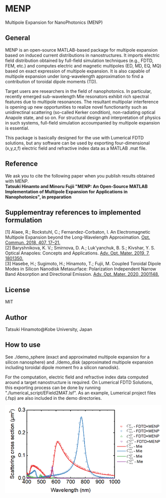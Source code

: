 # MENP
Multipole Expansion for NanoPhotonics (MENP)  

## General
MENP is an open-source MATLAB-based package for multipole expansion based on induced current distributions in nanostructures. It imports electric field distribution obtained by full-field simulation techniques (e.g., FDTD, FEM, etc.) and computes electric and magnetic multipoles (ED, MD, EQ, MQ) based on exact expression of multipole expansion. It is also capable of multipole expansion under long-wavelength approximation to find a contribution of toroidal dipole moments (TD).

Target users are researchers in the field of nanophotonics. In particular, recently emerged sub-wavelength Mie resonators exhibit rich spectral features due to multipole resonances. The resultant multipolar interference is opening up new opportunities to realize novel functionarity such as unidirectinal scattering (so-called Kerker condition), non-radiating optical Anapole state, and so on. For structural design and interpretation of physics in such systems, full-field simulation accoumpanied by multipole expansion is essential.

This package is basically designed for the use with Lumerical FDTD solutions, but any software can be used by exporting four-dimensional (x,y,z,f) electric field and refractive index data as a MATLAB .mat file.

## Reference
We ask you to cite the following paper when you publish results obtained with MENP.  
**Tatsuki Hinamto and Minoru Fujii "MENP: An Open-Source MATLAB Implementation of Multipole Expansion for Applications in Nanophotonics", in preparation**

## Supplementray references to implemented formulation
[1] Alaee, R.; Rockstuhl, C.; Fernandez-Corbaton, I. An Electromagnetic Multipole Expansion beyond the Long-Wavelength Approximation. [Opt. Commun. 2018, 407, 17–21.](https://www.sciencedirect.com/science/article/pii/S003040181730754X)  
[2] Baryshnikova, K. V.; Smirnova, D. A.; Luk’yanchuk, B. S.; Kivshar, Y. S. Optical Anapoles: Concepts and Applications. [Adv. Opt. Mater. 2019, 7, 1801350.](https://onlinelibrary.wiley.com/doi/full/10.1002/adom.201801350)  
[3] Hasebe, H.; Sugimoto, H.; Hinamoto, T.; Fujii, M. Coupled Toroidal Dipole Modes in Silicon Nanodisk Metasurface: Polarization Independent Narrow Band Absorption and Directional Emission. [Adv. Opt. Mater. 2020, 2001148.](https://onlinelibrary.wiley.com/doi/full/10.1002/adom.202001148)

## License
MIT

## Author
Tatsuki Hinamoto@Kobe University, Japan

## How to use
See ./demo_sphere (exact and approximated multipole expansion for a silicon nanosphere) and ./demo_disk (approximated multipole expansion including toroidal dipole moment fro a silicon nanodisk).  

For the computation, electric field and refractive index data computed around a target nanostructure is required. On Lumerical FDTD Solutions, this exporting process can be done by running "./lumerical_script/EField2MAT.lsf". As an example, Lumerical project files (.fsp) are also included in the demo directories.

![Scattering spectra of a silicon nanosphere (R = 100 nm)](https://github.com/Hinamoooon/MENP/blob/main/SiNP_r100.png?raw=true)
